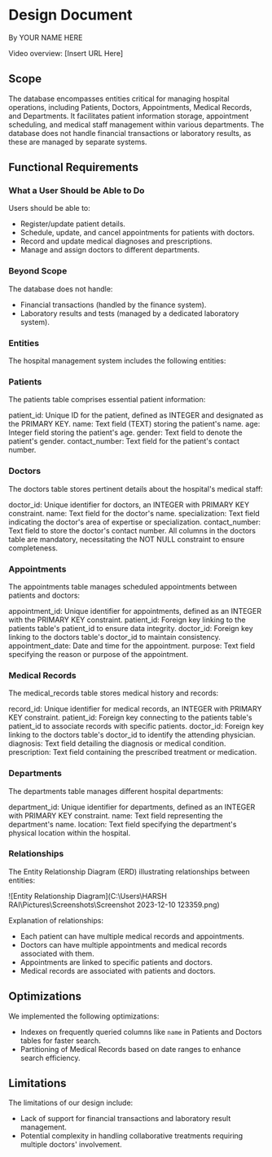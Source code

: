 # Design Document

By YOUR NAME HERE

Video overview: [Insert URL Here]

## Scope

The database encompasses entities critical for managing hospital operations, including Patients, Doctors, Appointments, Medical Records, and Departments. It facilitates patient information storage, appointment scheduling, and medical staff management within various departments.
The database does not handle financial transactions or laboratory results, as these are managed by separate systems.

## Functional Requirements

### What a User Should be Able to Do

Users should be able to:
- Register/update patient details.
- Schedule, update, and cancel appointments for patients with doctors.
- Record and update medical diagnoses and prescriptions.
- Manage and assign doctors to different departments.

### Beyond Scope

The database does not handle:
- Financial transactions (handled by the finance system).
- Laboratory results and tests (managed by a dedicated laboratory system).

### Entities

The hospital management system includes the following entities:

### Patients
The patients table comprises essential patient information:

patient_id: Unique ID for the patient, defined as INTEGER and designated as the PRIMARY KEY.
name: Text field (TEXT) storing the patient's name.
age: Integer field storing the patient's age.
gender: Text field to denote the patient's gender.
contact_number: Text field for the patient's contact number.

### Doctors
The doctors table stores pertinent details about the hospital's medical staff:

doctor_id: Unique identifier for doctors, an INTEGER with PRIMARY KEY constraint.
name: Text field for the doctor's name.
specialization: Text field indicating the doctor's area of expertise or specialization.
contact_number: Text field to store the doctor's contact number.
All columns in the doctors table are mandatory, necessitating the NOT NULL constraint to ensure completeness.

### Appointments
The appointments table manages scheduled appointments between patients and doctors:

appointment_id: Unique identifier for appointments, defined as an INTEGER with the PRIMARY KEY constraint.
patient_id: Foreign key linking to the patients table's patient_id to ensure data integrity.
doctor_id: Foreign key linking to the doctors table's doctor_id to maintain consistency.
appointment_date: Date and time for the appointment.
purpose: Text field specifying the reason or purpose of the appointment.

### Medical Records
The medical_records table stores medical history and records:

record_id: Unique identifier for medical records, an INTEGER with PRIMARY KEY constraint.
patient_id: Foreign key connecting to the patients table's patient_id to associate records with specific patients.
doctor_id: Foreign key linking to the doctors table's doctor_id to identify the attending physician.
diagnosis: Text field detailing the diagnosis or medical condition.
prescription: Text field containing the prescribed treatment or medication.

### Departments
The departments table manages different hospital departments:

department_id: Unique identifier for departments, defined as an INTEGER with PRIMARY KEY constraint.
name: Text field representing the department's name.
location: Text field specifying the department's physical location within the hospital.

### Relationships

The Entity Relationship Diagram (ERD) illustrating relationships between entities:

![Entity Relationship Diagram](C:\Users\HARSH RAI\Pictures\Screenshots\Screenshot 2023-12-10 123359.png)

Explanation of relationships:
- Each patient can have multiple medical records and appointments.
- Doctors can have multiple appointments and medical records associated with them.
- Appointments are linked to specific patients and doctors.
- Medical records are associated with patients and doctors.

## Optimizations

We implemented the following optimizations:
- Indexes on frequently queried columns like `name` in Patients and Doctors tables for faster search.
- Partitioning of Medical Records based on date ranges to enhance search efficiency.

## Limitations

The limitations of our design include:
- Lack of support for financial transactions and laboratory result management.
- Potential complexity in handling collaborative treatments requiring multiple doctors' involvement.
